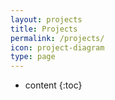 ```yaml
---
layout: projects
title: Projects
permalink: /projects/
icon: project-diagram
type: page
---
```


* content
{:toc}


